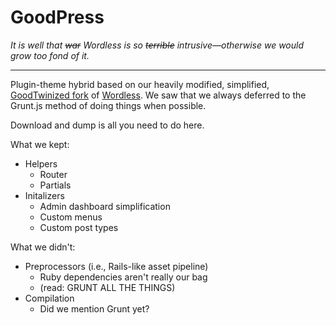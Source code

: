 # GoodPress

*It is well that ~~war~~ Wordless is so ~~terrible~~ intrusive&mdash;otherwise we would grow too fond of it.*

---

Plugin-theme hybrid based on our heavily modified, simplified, [GoodTwinized fork](https://github.com/goodtwin/wordless) of [Wordless](https://github.com/welaika/wordless).
We saw that we always deferred to the Grunt.js method of doing things when possible.


Download and dump is all you need to do here.


What we kept:
* Helpers
	* Router
	* Partials
* Initalizers
	* Admin dashboard simplification
	* Custom menus
	* Custom post types

What we didn't:
* Preprocessors (i.e., Rails-like asset pipeline)
	* Ruby dependencies aren't really our bag
	* (read: GRUNT ALL THE THINGS)
* Compilation
	* Did we mention Grunt yet?
